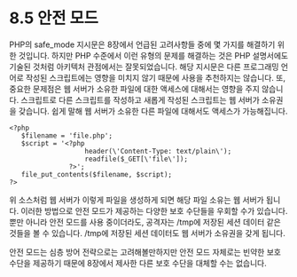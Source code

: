 # 8.5 안전 모드
 PHP의 safe_mode 지시문은 8장에서 언급된 고려사항들 중에 몇 가지를 해결하기 위한 것입니다. 하지만 PHP 수준에서 이런 유형의 문제를 해결하는 것은 PHP 설명서에도 기술된 것처럼 아키텍처 관점에서는 잘못되었습니다. 해당 지시문은 다른 프로그래밍 언어로 작성된 스크립트에는 영향을 미치지 않기 때문에 사용을 추천하지는 않습니다. 
 또, 중요한 문제점은 웹 서버가 소유한 파일에 대한 액세스에 대해서는 영향을 주지 않습니다. 스크립트로 다른 스크립트를 작성하고 새롭게 작성된 스크립트는 웹 서버가 소유권을 갖습니다. 쉽게 말해 웹 서버가 소유한 다른 파일에 대해서도 액세스가 가능해집니다.
 ```
 <?php
    $filename = 'file.php';
    $script = '<?php
                    header(\'Content-Type: text/plain\');
                    readfile($_GET[\'file\']);
                ?>';
    file_put_contents($filename, $script);
?>
 ```

위 소스처럼 웹 서버가 이렇게 파일을 생성하게 되면 해당 파일 소유는 웹 서버가 됩니다. 이러한 방법으로 안전 모드가 제공하는 다양한 보호 수단들을 우회할 수가 있습니다. 뿐만 아니라 안전 모드를 사용 중이더라도, 공격자는 /tmp에 저장된 세션 데이터 같은 것들을 볼 수 있습니다. /tmp에 저장된 세션 데이터도 웹 서버가 소유권을 갖게 됩니다.

안전 모드는 심층 방어 전략으로는 고려해볼만하지만  안전 모드 자체로는 빈약한 보호 수단을 제공하기 때문에 8장에서 제사한 다른 보호 수단을 대체할 수는 없습니다. 